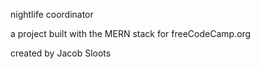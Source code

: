 nightlife coordinator

a project built with the MERN stack for freeCodeCamp.org

created by Jacob Sloots

